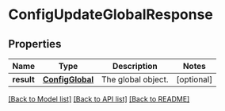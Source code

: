 # ConfigUpdateGlobalResponse

## Properties
Name | Type | Description | Notes
------------ | ------------- | ------------- | -------------
**result** | [**ConfigGlobal**](ConfigGlobal.md) | The global object. | [optional] 

[[Back to Model list]](../README.md#documentation-for-models) [[Back to API list]](../README.md#documentation-for-api-endpoints) [[Back to README]](../README.md)


